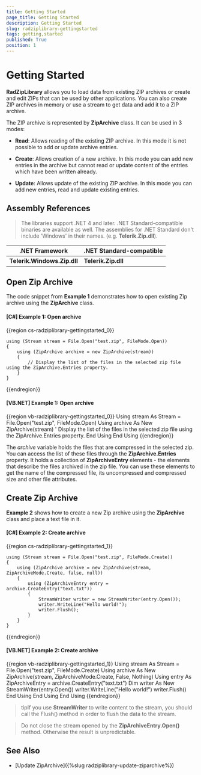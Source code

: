 ```yaml
---
title: Getting Started
page_title: Getting Started
description: Getting Started
slug: radziplibrary-gettingstarted
tags: getting,started
published: True
position: 1
---
```


# Getting Started

__RadZipLibrary__ allows you to load data from existing ZIP archives or create and edit ZIPs that can be used by other applications. You can also create ZIP archives in memory or use a stream to get data and add it to a ZIP archive.
      

The ZIP archive is represented by __ZipArchive__ class. It can be used in 3 modes:
      

* __Read__: Allows reading of the existing ZIP archive. In this mode it is not possible to add or update archive entries.
          

* __Create__: Allows creation of a new archive. In this mode you can add new entries in the archive but cannot read or update content of the entries which have been written already.
          

* __Update__: Allows update of the existing ZIP archive. In this mode you can add new entries, read and update existing entries.

## Assembly References

>The libraries support .NET 4 and later. .NET Standard-compatible binaries are available as well. The assemblies for .NET Standard don't include 'Windows' in their names. (e.g. **Telerik.Zip.dll**). 

<table>
<thead>
	<tr>
		<th>.NET Framework </th>
		<th>.NET Standard-compatible</th>
	</tr>
</thead>
	<tr>
	    <td><b>Telerik.Windows.Zip.dll</b></td>
		<td><b>Telerik.Zip.dll</b></td>
	</tr>
</tbody>
</table>                

## Open Zip Archive

The code snippet from __Example 1__ demonstrates how to open existing Zip archive using the __ZipArchive__ class.
        

#### __[C#] Example 1: Open archive__

{{region cs-radziplibrary-gettingstarted_0}}
	            
	using (Stream stream = File.Open("test.zip", FileMode.Open))
	{
	    using (ZipArchive archive = new ZipArchive(stream))
	    {
	        // Display the list of the files in the selected zip file using the ZipArchive.Entries property.
	    }
	}
{{endregion}}



#### __[VB.NET] Example 1: Open archive__

{{region vb-radziplibrary-gettingstarted_0}}
	Using stream As Stream = File.Open("test.zip", FileMode.Open)
	    Using archive As New ZipArchive(stream)
	        ' Display the list of the files in the selected zip file using the ZipArchive.Entries property.
	    End Using
	End Using
{{endregion}}


The *archive* variable holds the files that are compressed in the selected zip. You can access the list of these files through the __ZipArchive.Entries__ property. It holds a collection of __ZipArchiveEntry__ elements - the elements that describe the files archived in the zip file. You can use these elements to get the name of the compressed file, its uncompressed and compressed size and other file attributes.
        

## Create Zip Archive

__Example 2__ shows how to create a new Zip archive using the __ZipArchive__ class and place a text file in it.
        

#### __[C#] Example 2: Create archive__

{{region cs-radziplibrary-gettingstarted_1}}
	    
	using (Stream stream = File.Open("test.zip", FileMode.Create))
	{
	    using (ZipArchive archive = new ZipArchive(stream, ZipArchiveMode.Create, false, null))
	    {
	        using (ZipArchiveEntry entry = archive.CreateEntry("text.txt"))
	        {
	            StreamWriter writer = new StreamWriter(entry.Open());
	            writer.WriteLine("Hello world!");
	            writer.Flush();
	        }
	    }
	}
{{endregion}}



#### __[VB.NET] Example 2: Create archive__

{{region vb-radziplibrary-gettingstarted_1}}
	Using stream As Stream = File.Open("test.zip", FileMode.Create)
	    Using archive As New ZipArchive(stream, ZipArchiveMode.Create, False, Nothing)
	        Using entry As ZipArchiveEntry = archive.CreateEntry("text.txt")
	            Dim writer As New StreamWriter(entry.Open())
	            writer.WriteLine("Hello world!")
	            writer.Flush()
	        End Using
	    End Using
	End Using
{{endregion}}



>tipIf you use __StreamWriter__ to write content to the stream, you should call the Flush() method in order to flush the data to the stream.
          

>Do not close the stream opened by the __ZipArchiveEntry.Open()__ method. Otherwise the result is unpredictable.
          


## See Also

 * [Update ZipArchive]({%slug radziplibrary-update-ziparchive%})
